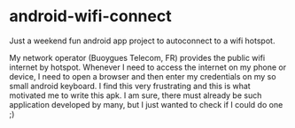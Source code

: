 android-wifi-connect
==================== 

Just a weekend fun android app project to autoconnect to a wifi hotspot.

My network operator (Buoygues Telecom, FR) provides the public wifi internet by hotspot. Whenever I need to access the internet on my phone or device, I need to open a browser and then enter my credentials on my so small android keyboard. I find this very frustrating and this is what motivated me to write this apk. I am sure, there must already be such application developed by many, but I just wanted to check if I could do one ;)